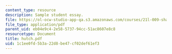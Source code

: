 ```yaml
---
content_type: resource
description: Sample student essay.
file: https://ol-ocw-studio-app-qa.s3.amazonaws.com/courses/21l-009-shakespeare-spring-2004/1c1ee0fd5b3a22d8be47cf02def61ef3_hutch.pdf
file_type: application/pdf
parent_uid: eb04e9c4-2e58-5737-94cc-51ac8607e8c8
resourcetype: Document
title: hutch.pdf
uid: 1c1ee0fd-5b3a-22d8-be47-cf02def61ef3
---
```


